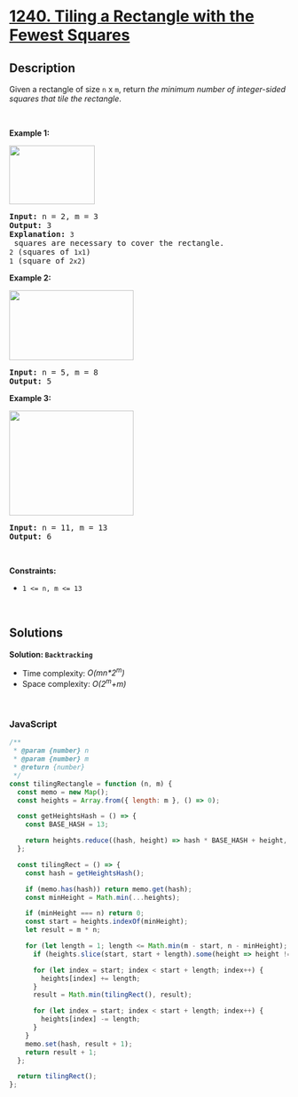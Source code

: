 # [1240. Tiling a Rectangle with the Fewest Squares](https://leetcode.com/problems/tiling-a-rectangle-with-the-fewest-squares)

## Description

<div class="elfjS" data-track-load="description_content"><p>Given a rectangle of size <code>n</code> x <code>m</code>, return <em>the minimum number of integer-sided squares that tile the rectangle</em>.</p>

<p>&nbsp;</p>
<p><strong class="example">Example 1:</strong></p>

<p><img alt="" src="https://assets.leetcode.com/uploads/2019/10/17/sample_11_1592.png" style="width: 154px; height: 106px;"></p>

<pre><strong>Input:</strong> n = 2, m = 3
<strong>Output:</strong> 3
<strong>Explanation:</strong> <code>3</code> squares are necessary to cover the rectangle.
<code>2</code> (squares of <code>1x1</code>)
<code>1</code> (square of <code>2x2</code>)</pre>

<p><strong class="example">Example 2:</strong></p>

<p><img alt="" src="https://assets.leetcode.com/uploads/2019/10/17/sample_22_1592.png" style="width: 224px; height: 126px;"></p>

<pre><strong>Input:</strong> n = 5, m = 8
<strong>Output:</strong> 5
</pre>

<p><strong class="example">Example 3:</strong></p>

<p><img alt="" src="https://assets.leetcode.com/uploads/2019/10/17/sample_33_1592.png" style="width: 224px; height: 189px;"></p>

<pre><strong>Input:</strong> n = 11, m = 13
<strong>Output:</strong> 6
</pre>

<p>&nbsp;</p>
<p><strong>Constraints:</strong></p>

<ul>
	<li><code>1 &lt;= n, m &lt;= 13</code></li>
</ul>
</div>

<p>&nbsp;</p>

## Solutions

**Solution: `Backtracking`**

- Time complexity: <em>O(mn\*2<sup>m</sup>)</em>
- Space complexity: <em>O(2<sup>m</sup>+m)</em>

<p>&nbsp;</p>

### **JavaScript**

```js
/**
 * @param {number} n
 * @param {number} m
 * @return {number}
 */
const tilingRectangle = function (n, m) {
  const memo = new Map();
  const heights = Array.from({ length: m }, () => 0);

  const getHeightsHash = () => {
    const BASE_HASH = 13;

    return heights.reduce((hash, height) => hash * BASE_HASH + height, 0);
  };

  const tilingRect = () => {
    const hash = getHeightsHash();

    if (memo.has(hash)) return memo.get(hash);
    const minHeight = Math.min(...heights);

    if (minHeight === n) return 0;
    const start = heights.indexOf(minHeight);
    let result = m * n;

    for (let length = 1; length <= Math.min(m - start, n - minHeight); length++) {
      if (heights.slice(start, start + length).some(height => height !== minHeight)) break;

      for (let index = start; index < start + length; index++) {
        heights[index] += length;
      }
      result = Math.min(tilingRect(), result);

      for (let index = start; index < start + length; index++) {
        heights[index] -= length;
      }
    }
    memo.set(hash, result + 1);
    return result + 1;
  };

  return tilingRect();
};
```
